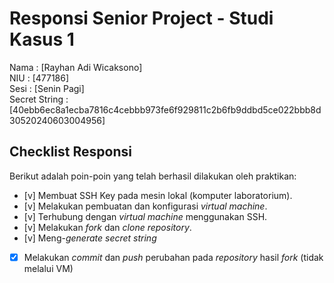 # Responsi Senior Project - Studi Kasus 1

Nama : [Rayhan Adi Wicaksono]  
NIU : [477186]  
Sesi : [Senin Pagi]  
Secret String : [40ebb6ec8a1ecba7816c4cebbb973fe6f929811c2b6fb9ddbd5ce022bbb8d30520240603004956]

## Checklist Responsi

Berikut adalah poin-poin yang telah berhasil dilakukan oleh praktikan:

- [v] Membuat SSH Key pada mesin lokal (komputer laboratorium).
- [v] Melakukan pembuatan dan konfigurasi _virtual machine_.
- [v] Terhubung dengan _virtual machine_ menggunakan SSH.
- [v] Melakukan _fork_ dan _clone_ _repository_.
- [v] Meng-_generate_ _secret string_
- [x] Melakukan _commit_ dan _push_ perubahan pada _repository_ hasil _fork_ (tidak melalui VM)
